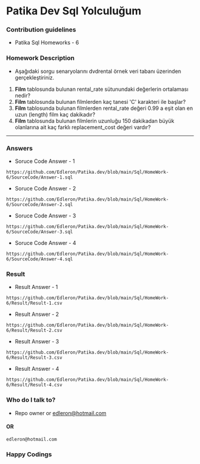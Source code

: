 # Patika Dev Sql Yolculuğum

### Contribution guidelines

* Patika Sql Homeworks - 6

### Homework Description

* Aşağıdaki sorgu senaryolarını dvdrental örnek veri tabanı üzerinden gerçekleştiriniz.

1. **Film** tablosunda bulunan rental_rate sütunundaki değerlerin ortalaması nedir?
2. **Film** tablosunda bulunan filmlerden kaç tanesi 'C' karakteri ile başlar?
3. **Film** tablosunda bulunan filmlerden rental_rate değeri 0.99 a eşit olan en uzun (length) film kaç dakikadır?
4. **Film** tablosunda bulunan filmlerin uzunluğu 150 dakikadan büyük olanlarına ait kaç farklı replacement_cost değeri vardır?

------

### Answers

* Soruce Code Answer - 1
```
https://github.com/Edleron/Patika.dev/blob/main/Sql/HomeWork-6/SourceCode/Answer-1.sql
```

* Soruce Code Answer - 2
```
https://github.com/Edleron/Patika.dev/blob/main/Sql/HomeWork-6/SourceCode/Answer-2.sql
```

* Soruce Code Answer - 3
```
https://github.com/Edleron/Patika.dev/blob/main/Sql/HomeWork-6/SourceCode/Answer-3.sql
```

* Soruce Code Answer - 4
```
https://github.com/Edleron/Patika.dev/blob/main/Sql/HomeWork-6/SourceCode/Answer-4.sql
```


### Result

* Result Answer - 1
```
https://github.com/Edleron/Patika.dev/blob/main/Sql/HomeWork-6/Result/Result-1.csv
```

* Result Answer - 2
```
https://github.com/Edleron/Patika.dev/blob/main/Sql/HomeWork-6/Result/Result-2.csv
```

* Result Answer - 3
```
https://github.com/Edleron/Patika.dev/blob/main/Sql/HomeWork-6/Result/Result-3.csv
```

* Result Answer - 4
```
https://github.com/Edleron/Patika.dev/blob/main/Sql/HomeWork-6/Result/Result-4.csv
```

### Who do I talk to?

* Repo owner or edleron@hotmail.com

#### OR 
``` 
edleron@hotmail.com 
```

### Happy Codings